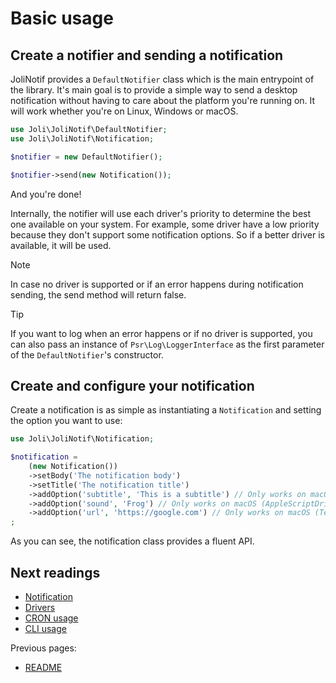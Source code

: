 # Basic usage

## Create a notifier and sending a notification

JoliNotif provides a `DefaultNotifier` class which is the main entrypoint of
the library. It's main goal is to provide a simple way to send a desktop
notification without having to care about the platform you're running on. It
will work whether you're on Linux, Windows or macOS.

```php
use Joli\JoliNotif\DefaultNotifier;
use Joli\JoliNotif\Notification;

$notifier = new DefaultNotifier();

$notifier->send(new Notification());
```

And you're done!

Internally, the notifier will use each driver's priority to determine the
best one available on your system.
For example, some driver have a low priority because they don't support some
notification options. So if a better driver is available, it will be used.

> [!NOTE]
> In case no driver is supported or if an error happens during notification
> sending, the send method will return false.

> [!TIP]
> If you want to log when an error happens or if no driver is supported, you
> can also pass an instance of `Psr\Log\LoggerInterface` as the first
> parameter of the `DefaultNotifier`'s constructor.

## Create and configure your notification

Create a notification is as simple as instantiating a `Notification` and
setting the option you want to use:

```php
use Joli\JoliNotif\Notification;

$notification =
    (new Notification())
    ->setBody('The notification body')
    ->setTitle('The notification title')
    ->addOption('subtitle', 'This is a subtitle') // Only works on macOS (AppleScriptDriver)
    ->addOption('sound', 'Frog') // Only works on macOS (AppleScriptDriver & TerminalNotifierDriver)
    ->addOption('url', 'https://google.com') // Only works on macOS (TerminalNotifierDriver)
;
```

As you can see, the notification class provides a fluent API.

## Next readings

* [Notification](02-notification.md)
* [Drivers](03-drivers.md)
* [CRON usage](04-cron-usage.md)
* [CLI usage](05-cli-usage.md)

Previous pages:

* [README](../README.md)

